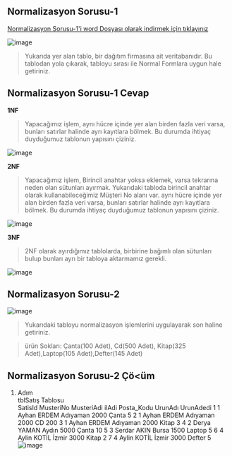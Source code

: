 ## Normalizasyon Sorusu-1 ##

[Normalizasyon Sorusu-1'i word Dosyası olarak indirmek için tıklayınız](https://github.com/sahinmansuroglu/NtpDersiDonem2/files/8562070/normalizasyon1.docx)

![image](https://user-images.githubusercontent.com/28144917/165275247-70e0b2dc-326e-4f16-b726-2f59af5469b7.png)


> Yukarıda yer alan tablo, bir dağıtım firmasına ait veritabanıdır. Bu tablodan yola çıkarak, tabloyu sırası ile Normal Formlara uygun hale getiriniz.
> 
## Normalizasyon Sorusu-1 Cevap ##

**1NF**

>Yapacağımız işlem, aynı hücre içinde yer alan birden fazla veri varsa, bunları satırlar halinde ayrı kayıtlara bölmek. Bu durumda ihtiyaç duyduğumuz tablonun yapısını çiziniz.

![image](https://user-images.githubusercontent.com/28144917/165275476-6d33a60c-863a-4137-899e-ea366e8bfe22.png)

**2NF**

> Yapacağımız işlem, Birincil anahtar yoksa eklemek, varsa tekrarına neden olan sütunları ayırmak. Yukarıdaki tabloda birincil anahtar olarak kullanabileceğimiz Müşteri No alanı var.  aynı hücre içinde yer alan birden fazla veri varsa, bunları satırlar halinde ayrı kayıtlara bölmek. Bu durumda ihtiyaç duyduğumuz tablonun yapısını çiziniz.

![image](https://user-images.githubusercontent.com/28144917/166872494-0452128b-6cab-463c-866f-34b04d2363f5.png)

**3NF**

>2NF olarak ayırdığımız tablolarda, birbirine bağımlı olan sütunları bulup bunları ayrı bir tabloya aktarmamız gerekli.

![image](https://user-images.githubusercontent.com/28144917/166872599-2aad2412-2e21-4357-80aa-0537838f8526.png)


## Normalizasyon Sorusu-2 ##

![image](https://user-images.githubusercontent.com/28144917/166876623-257a5299-f908-4832-9d4b-eadba598e91e.png)


> Yukarıdaki tabloyu  normalizasyon işlemlerini uygulayarak son haline getiriniz.

> ürün Sokları: Çanta(100 Adet), Cd(500 Adet), Kitap(325 Adet),Laptop(105 Adet),Defter(145 Adet)

## Normalizasyon Sorusu-2 Çö<üm ##

1. Adım						
tblSatış Tablosu						
SatisId	MusteriNo	MusteriAdi	ilAdi	Posta_Kodu	UrunAdı	UrunAdedi
1	1	Ayhan ERDEM	Adıyaman	2000	Çanta	5
2	1	Ayhan ERDEM	Adıyaman	2000	CD	200
3	1	Ayhan ERDEM	Adıyaman	2000	Kitap	3
4	2	Derya YAMAN	Aydın	5000	Çanta	10
5	3	Serdar AKIN	Bursa	1500	Laptop	5
6	4	Aylin KOTİL	İzmir	3000	Kitap	2
7	4	Aylin KOTİL	İzmir	3000	Defter	5
![image](https://user-images.githubusercontent.com/28144917/166876696-7b8f9001-d136-4e99-ada3-55e0b7d7ecc8.png)



